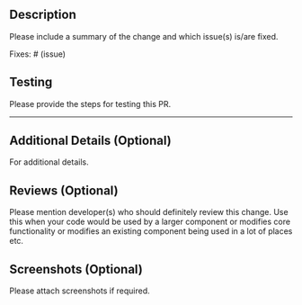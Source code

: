 ## Description

Please include a summary of the change and which issue(s) is/are fixed.

Fixes: # (issue)

## Testing

Please provide the steps for testing this PR.

---

## Additional Details (Optional)

For additional details.

## Reviews (Optional)

Please mention developer(s) who should definitely review this change. Use this when your code would be used by a larger component or modifies core functionality or modifies an existing component being used in a lot of places etc.

## Screenshots (Optional)

Please attach screenshots if required.
